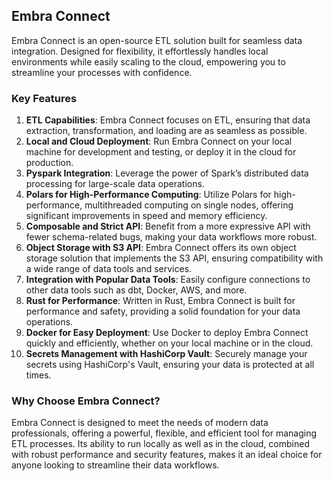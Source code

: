 ## Embra Connect

Embra Connect is an open-source ETL solution built for seamless data integration. 
Designed for flexibility, it effortlessly handles local environments while easily scaling to the cloud, 
empowering you to streamline your processes with confidence.

### Key Features

1.  **ETL Capabilities**: Embra Connect focuses on ETL, ensuring that data extraction, transformation, and loading are as seamless as possible.
2.  **Local and Cloud Deployment**: Run Embra Connect on your local machine for development and testing, or deploy it in the cloud for production.
3.  **Pyspark Integration**: Leverage the power of Spark’s distributed data processing for large-scale data operations.
4.  **Polars for High-Performance Computing**: Utilize Polars for high-performance, multithreaded computing on single nodes, offering significant improvements in speed and memory efficiency.
5.  **Composable and Strict API**: Benefit from a more expressive API with fewer schema-related bugs, making your data workflows more robust.
6.  **Object Storage with S3 API**: Embra Connect offers its own object storage solution that implements the S3 API, ensuring compatibility with a wide range of data tools and services.
7.  **Integration with Popular Data Tools**: Easily configure connections to other data tools such as dbt, Docker, AWS, and more.
8.  **Rust for Performance**: Written in Rust, Embra Connect is built for performance and safety, providing a solid foundation for your data operations.
9.  **Docker for Easy Deployment**: Use Docker to deploy Embra Connect quickly and efficiently, whether on your local machine or in the cloud.
10. **Secrets Management with HashiCorp Vault**: Securely manage your secrets using HashiCorp's Vault, ensuring your data is protected at all times.

### Why Choose Embra Connect?

Embra Connect is designed to meet the needs of modern data professionals, offering a powerful, flexible, and efficient tool for managing ETL processes. Its ability to run locally as well as in the cloud, combined with robust performance and security features, makes it an ideal choice for anyone looking to streamline their data workflows.
